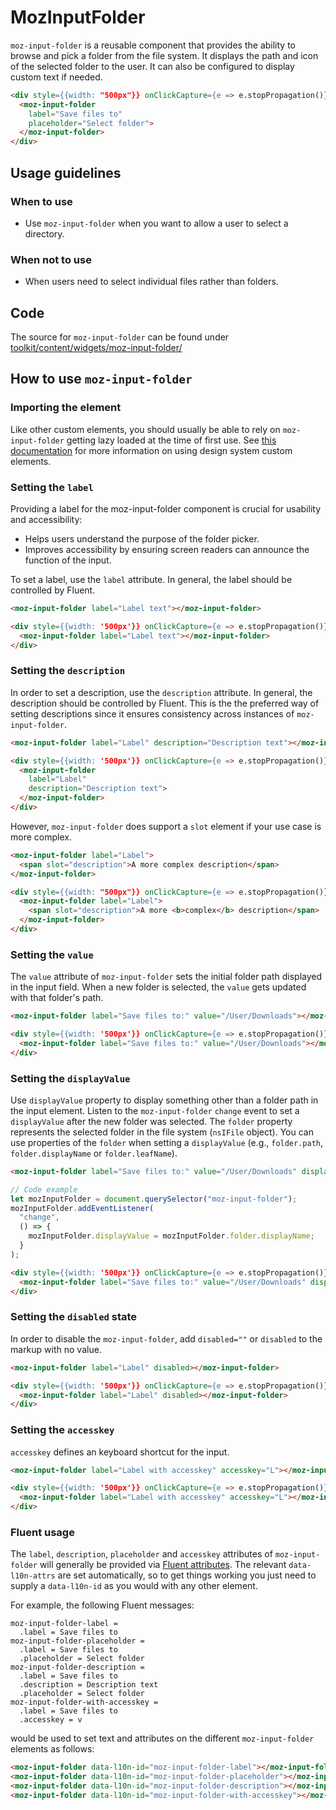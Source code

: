 # MozInputFolder

`moz-input-folder` is a reusable component that provides the ability to browse and pick a folder from the file system. It displays the path and icon of the selected folder to the user. It can also be configured to display custom text if needed.

```html story
<div style={{width: "500px"}} onClickCapture={e => e.stopPropagation()}>
  <moz-input-folder
    label="Save files to"
    placeholder="Select folder">
  </moz-input-folder>
</div>
```

## Usage guidelines

### When to use

* Use `moz-input-folder` when you want to allow a user to select a directory.

### When not to use

* When users need to select individual files rather than folders.

## Code

The source for `moz-input-folder` can be found under [toolkit/content/widgets/moz-input-folder/](https://searchfox.org/mozilla-central/source/toolkit/content/widgets/moz-input-folder)

## How to use `moz-input-folder`

### Importing the element

Like other custom elements, you should usually be able to rely on `moz-input-folder` getting lazy loaded at the time of first use.
See [this documentation](https://firefox-source-docs.mozilla.org/browser/components/storybook/docs/README.reusable-widgets.stories.html#using-new-design-system-components) for more information on using design system custom elements.

### Setting the `label`

Providing a label for the moz-input-folder component is crucial for usability and accessibility:
* Helps users understand the purpose of the folder picker.
* Improves accessibility by ensuring screen readers can announce the function of the input.

To set a label, use the `label` attribute. In general, the label should be controlled by Fluent.

```html
<moz-input-folder label="Label text"></moz-input-folder>
```

```html story
<div style={{width: '500px'}} onClickCapture={e => e.stopPropagation()}>
  <moz-input-folder label="Label text"></moz-input-folder>
</div>
```

### Setting the `description`

In order to set a description, use the `description` attribute.
In general, the description should be controlled by Fluent. This is the the preferred way of setting  descriptions since it ensures consistency across instances of `moz-input-folder`.

```html
<moz-input-folder label="Label" description="Description text"></moz-input-folder>
```

```html story
<div style={{width: '500px'}} onClickCapture={e => e.stopPropagation()}>
  <moz-input-folder
    label="Label"
    description="Description text">
  </moz-input-folder>
</div>
```

However, `moz-input-folder` does support a `slot` element if your use case is more complex.

```html
<moz-input-folder label="Label">
  <span slot="description">A more complex description</span>
</moz-input-folder>
```

```html story
<div style={{width: "500px"}} onClickCapture={e => e.stopPropagation()}>
  <moz-input-folder label="Label">
    <span slot="description">A more <b>complex</b> description</span>
  </moz-input-folder>
</div>
```

### Setting the `value`

The `value` attribute of `moz-input-folder` sets the initial folder path displayed in the input field. When a new folder is selected, the `value` gets updated with that folder's path.

```html
<moz-input-folder label="Save files to:" value="/User/Downloads"></moz-input-folder>
```

```html story
<div style={{width: '500px'}} onClickCapture={e => e.stopPropagation()}>
  <moz-input-folder label="Save files to:" value="/User/Downloads"></moz-input-folder>
</div>
```

### Setting the `displayValue`

Use `displayValue` property to display something other than a folder path in the input element. Listen to the `moz-input-folder` `change` event to set a `displayValue` after the new folder was selected. The `folder` property represents the selected folder in the file system (`nsIFile` object). You can use properties of the `folder` when setting a `displayValue` (e.g., `folder.path`, `folder.displayName` or `folder.leafName`).

```html
<moz-input-folder label="Save files to:" value="/User/Downloads" displayvalue="Downloads"></moz-input-folder>
```

```js
// Code example
let mozInputFolder = document.querySelector("moz-input-folder");
mozInputFolder.addEventListener(
  "change",
  () => {
    mozInputFolder.displayValue = mozInputFolder.folder.displayName;
  }
);
```

```html story
<div style={{width: '500px'}} onClickCapture={e => e.stopPropagation()}>
  <moz-input-folder label="Save files to:" value="/User/Downloads" displayvalue="Downloads"></moz-input-folder>
</div>
```

### Setting the `disabled` state

In order to disable the `moz-input-folder`, add `disabled=""` or `disabled` to the markup with no value.

```html
<moz-input-folder label="Label" disabled></moz-input-folder>
```

```html story
<div style={{width: '500px'}} onClickCapture={e => e.stopPropagation()}>
  <moz-input-folder label="Label" disabled></moz-input-folder>
</div>
```

### Setting the `accesskey`

`accesskey` defines an keyboard shortcut for the input.

```html
<moz-input-folder label="Label with accesskey" accesskey="L"></moz-input-folder>
```

```html story
<div style={{width: '500px'}} onClickCapture={e => e.stopPropagation()}>
  <moz-input-folder label="Label with accesskey" accesskey="L"></moz-input-folder>
</div>
```

### Fluent usage

The `label`, `description`, `placeholder` and `accesskey` attributes of `moz-input-folder` will generally be provided via [Fluent attributes](https://mozilla-l10n.github.io/localizer-documentation/tools/fluent/basic_syntax.html#attributes).
The relevant `data-l10n-attrs` are set automatically, so to get things working you just need to supply a `data-l10n-id` as you would with any other element.

For example, the following Fluent messages:

```
moz-input-folder-label =
  .label = Save files to
moz-input-folder-placeholder =
  .label = Save files to
  .placeholder = Select folder
moz-input-folder-description =
  .label = Save files to
  .description = Description text
  .placeholder = Select folder
moz-input-folder-with-accesskey =
  .label = Save files to
  .accesskey = v
```

would be used to set text and attributes on the different `moz-input-folder` elements as follows:

```html
<moz-input-folder data-l10n-id="moz-input-folder-label"></moz-input-folder>
<moz-input-folder data-l10n-id="moz-input-folder-placeholder"></moz-input-folder>
<moz-input-folder data-l10n-id="moz-input-folder-description"></moz-input-folder>
<moz-input-folder data-l10n-id="moz-input-folder-with-accesskey"></moz-input-folder>
```
